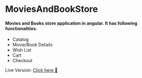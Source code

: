 # MoviesAndBookStore

####  Movies and Books store application in angular. It has following functionalities.
<ul> 
  <li>Catalog</li>
  <li>Movie/Book Details</li>
  <li>Wish List</li>
  <li>Cart</li>
  <li>Checkout</li>
</ul>

Live Version: <a href="https://movies-books-store-a514f9.netlify.app/" target="_blank"> Click here 🚀</a>
